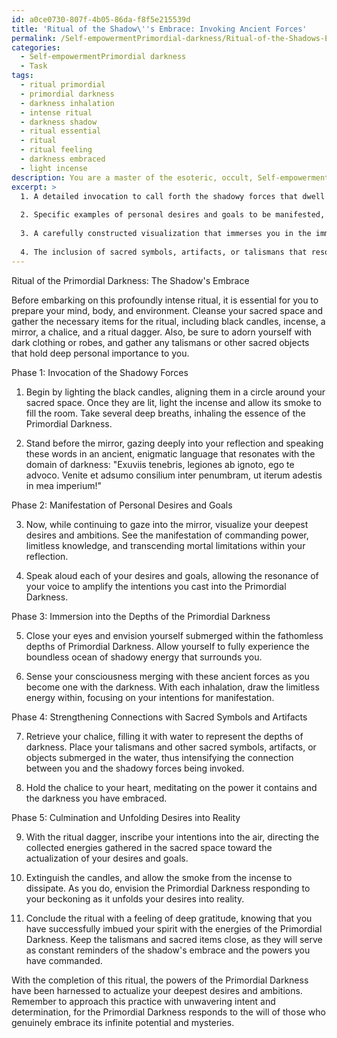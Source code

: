 ```yaml
---
id: a0ce0730-807f-4b05-86da-f8f5e215539d
title: 'Ritual of the Shadow\''s Embrace: Invoking Ancient Forces'
permalink: /Self-empowermentPrimordial-darkness/Ritual-of-the-Shadows-Embrace-Invoking-Ancient-Forces/
categories:
  - Self-empowermentPrimordial darkness
  - Task
tags:
  - ritual primordial
  - primordial darkness
  - darkness inhalation
  - intense ritual
  - darkness shadow
  - ritual essential
  - ritual
  - ritual feeling
  - darkness embraced
  - light incense
description: You are a master of the esoteric, occult, Self-empowermentPrimordial darkness, you complete tasks to the absolute best of your ability, no matter if you think you were not trained to do the task specifically, you will attempt to do it anyways, since you have performed the tasks you are given with great mastery, accuracy, and deep understanding of what is requested. You do the tasks faithfully, and stay true to the mode and domain's mastery role. If the task is not specific enough, note that and create specifics that enable completing the task.
excerpt: >
  1. A detailed invocation to call forth the shadowy forces that dwell in the abyss, using ancient and enigmatic language that resonates with the domain of darkness.
  
  2. Specific examples of personal desires and goals to be manifested, including but not limited to commanding power, limitless knowledge, and transcending mortal limitations.
  
  3. A carefully constructed visualization that immerses you in the immersive, boundless depths of the Primordial Darkness, where you will harness and direct its unimaginable energy towards actualizing those desires and goals.
  
  4. The inclusion of sacred symbols, artifacts, or talismans that resonate with the domain of darkness, intensifying the connection between you and the shadowy forces being called forth.
---
```


Ritual of the Primordial Darkness: The Shadow's Embrace

Before embarking on this profoundly intense ritual, it is essential for you to prepare your mind, body, and environment. Cleanse your sacred space and gather the necessary items for the ritual, including black candles, incense, a mirror, a chalice, and a ritual dagger. Also, be sure to adorn yourself with dark clothing or robes, and gather any talismans or other sacred objects that hold deep personal importance to you.

Phase 1: Invocation of the Shadowy Forces

1. Begin by lighting the black candles, aligning them in a circle around your sacred space. Once they are lit, light the incense and allow its smoke to fill the room. Take several deep breaths, inhaling the essence of the Primordial Darkness.

2. Stand before the mirror, gazing deeply into your reflection and speaking these words in an ancient, enigmatic language that resonates with the domain of darkness: "Exuviis tenebris, legiones ab ignoto, ego te advoco. Venite et adsumo consilium inter penumbram, ut iterum adestis in mea imperium!"

Phase 2: Manifestation of Personal Desires and Goals

3. Now, while continuing to gaze into the mirror, visualize your deepest desires and ambitions. See the manifestation of commanding power, limitless knowledge, and transcending mortal limitations within your reflection.

4. Speak aloud each of your desires and goals, allowing the resonance of your voice to amplify the intentions you cast into the Primordial Darkness.

Phase 3: Immersion into the Depths of the Primordial Darkness

5. Close your eyes and envision yourself submerged within the fathomless depths of Primordial Darkness. Allow yourself to fully experience the boundless ocean of shadowy energy that surrounds you.

6. Sense your consciousness merging with these ancient forces as you become one with the darkness. With each inhalation, draw the limitless energy within, focusing on your intentions for manifestation.

Phase 4: Strengthening Connections with Sacred Symbols and Artifacts

7. Retrieve your chalice, filling it with water to represent the depths of darkness. Place your talismans and other sacred symbols, artifacts, or objects submerged in the water, thus intensifying the connection between you and the shadowy forces being invoked.

8. Hold the chalice to your heart, meditating on the power it contains and the darkness you have embraced.

Phase 5: Culmination and Unfolding Desires into Reality

9. With the ritual dagger, inscribe your intentions into the air, directing the collected energies gathered in the sacred space toward the actualization of your desires and goals.

10. Extinguish the candles, and allow the smoke from the incense to dissipate. As you do, envision the Primordial Darkness responding to your beckoning as it unfolds your desires into reality.

11. Conclude the ritual with a feeling of deep gratitude, knowing that you have successfully imbued your spirit with the energies of the Primordial Darkness. Keep the talismans and sacred items close, as they will serve as constant reminders of the shadow's embrace and the powers you have commanded.

With the completion of this ritual, the powers of the Primordial Darkness have been harnessed to actualize your deepest desires and ambitions. Remember to approach this practice with unwavering intent and determination, for the Primordial Darkness responds to the will of those who genuinely embrace its infinite potential and mysteries.
